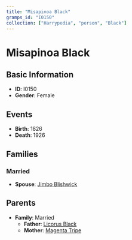 ```yaml
---
title: "Misapinoa Black"
gramps_id: "I0150"
collection: ["Harrypedia", "person", "Black"]
---
```


# Misapinoa Black

## Basic Information

- **ID**: I0150
- **Gender**: Female

## Events

- **Birth**: 1826
- **Death**: 1926

## Families

### Married

- **Spouse**: [Jimbo Blishwick](//Blishwick/Jimbo/)

## Parents

- **Family**: Married
  - **Father**: [Licorus Black](//Black/Licorus/)
  - **Mother**: [Magenta Tripe](//Tripe/Magenta/)

